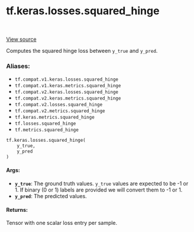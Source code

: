 <div itemscope itemtype="http://developers.google.com/ReferenceObject">
<meta itemprop="name" content="tf.keras.losses.squared_hinge" />
<meta itemprop="path" content="Stable" />
</div>

# tf.keras.losses.squared_hinge

<!-- Insert buttons -->

<table class="tfo-notebook-buttons tfo-api" align="left">
</table>

<a target="_blank" href="/code/stable/tensorflow/python/keras/losses.py">View source</a>



<!-- Start diff -->
Computes the squared hinge loss between `y_true` and `y_pred`.

### Aliases:

* `tf.compat.v1.keras.losses.squared_hinge`
* `tf.compat.v1.keras.metrics.squared_hinge`
* `tf.compat.v2.keras.losses.squared_hinge`
* `tf.compat.v2.keras.metrics.squared_hinge`
* `tf.compat.v2.losses.squared_hinge`
* `tf.compat.v2.metrics.squared_hinge`
* `tf.keras.metrics.squared_hinge`
* `tf.losses.squared_hinge`
* `tf.metrics.squared_hinge`


``` python
tf.keras.losses.squared_hinge(
    y_true,
    y_pred
)
```



<!-- Placeholder for "Used in" -->


#### Args:


* <b>`y_true`</b>: The ground truth values. `y_true` values are expected to be -1 or 1.
  If binary (0 or 1) labels are provided we will convert them to -1 or 1.
* <b>`y_pred`</b>: The predicted values.


#### Returns:

Tensor with one scalar loss entry per sample.
